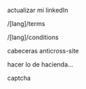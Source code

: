 actualizar mi linkedIn

/[lang]/terms

/[lang]/conditions

cabeceras anticross-site

hacer lo de hacienda...

captcha
